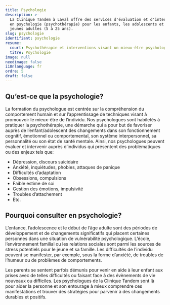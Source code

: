 ```yaml
---
title: Psychologie
description: >-
  La Clinique Tandem à Laval offre des services d'évaluation et d'interventions
  en psychologie (psychothérapie) pour les enfants, les adolescents et les
  jeunes adultes (5 à 25 ans).
slug: psychologie
identifiant: psychologie
resume:
  court: Psychothérapie et interventions visant un mieux-être psychologique
  titre: Psychologie
image: null
needimage: false
i18nlanguage: fr
ordre: 5
draft: false
---
```

## Qu’est-ce que la psychologie?

La formation du psychologue est centrée sur la compréhension du comportement humain et sur l’apprentissage de techniques visant à promouvoir le mieux-être de l’individu. Nos psychologues sont habiletés à pratiquer la psychothérapie, une démarche qui a pour but de favoriser auprès de l’enfant/adolescent des changements dans son fonctionnement cognitif, émotionnel ou comportemental, son système interpersonnel, sa personnalité ou son état de santé mentale. Ainsi, nos psychologues peuvent évaluer et intervenir auprès d’individus qui présentent des problématiques ou des enjeux tels que:

* Dépression, discours suicidaire
* Anxiété, inquiétudes, phobies, attaques de panique
* Difficultés d’adaptation
* Obsessions, compulsions
* Faible estime de soi
* Gestion des émotions, impulsivité
* Troubles d’attachement
* Etc.

## Pourquoi consulter en psychologie?

L’enfance, l’adolescence et le début de l’âge adulte sont des périodes de développement et de changements significatifs qui placent certaines personnes dans une situation de vulnérabilité psychologique. L’école, l’environnement familial ou les relations sociales sont parmi les  sources de stress potentiels pour le jeune et sa famille. Les difficultés de l’individu peuvent se manifester, par exemple, sous la forme d’anxiété, de troubles de l’humeur ou de problèmes de comportements.

Les parents se sentent parfois démunis pour venir en aide à leur enfant aux prises avec de telles difficultés ou faisant face à des évènements de vie nouveaux ou difficiles. Les psychologues de la Clinique Tandem sont là pour aider la personne et son entourage à mieux comprendre ces manifestations et trouver des stratégies pour parvenir à des changements durables et positifs.
